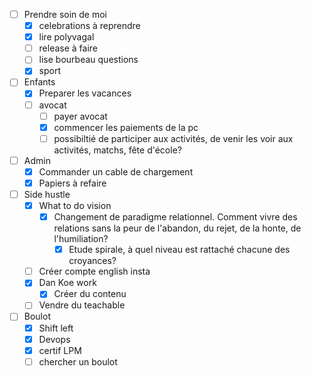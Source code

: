 
- [ ] Prendre soin de moi
	- [x] celebrations à reprendre
	- [x] lire polyvagal
	- [ ] release à faire
	- [ ] lise bourbeau questions
	- [x] sport
- [ ] Enfants
	- [x] Preparer les vacances
	- [ ] avocat 
		- [ ] payer avocat
		- [x] commencer les paiements de la pc
		- [ ] possibiltié de participer aux activités, de venir les voir aux activités, matchs, fête d'école?
- [ ] Admin
	- [x] Commander un cable de chargement
	- [x] Papiers à refaire
- [ ] Side hustle
	- [x] What to do vision
		- [x] Changement de paradigme relationnel. Comment vivre des relations sans la peur de l'abandon, du rejet, de la honte, de l'humiliation?
			- [x] Etude spirale, à quel niveau est rattaché chacune des croyances?
	- [ ] Créer compte english insta
	- [x] Dan Koe work
		- [x] Créer du contenu
	- [ ] Vendre du teachable
- [ ] Boulot
	- [x] Shift left
	- [x] Devops
	- [x] certif LPM
	- [ ] chercher un boulot